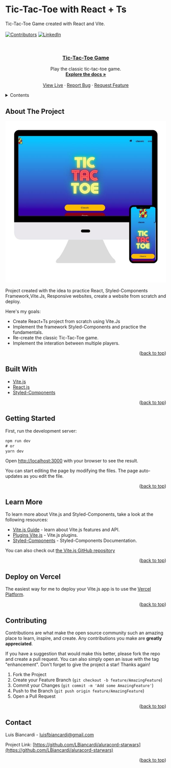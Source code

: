 # Tic-Tac-Toe with React + Ts
<div id="top"></div>

Tic-Tac-Toe Game created with React and Vite.
<br />
<br />
[![Contributors][contributors-shield]][contributors-url]
[![LinkedIn][linkedin-shield]][linkedin-url]

<!-- PROJECT LOGO -->
<br />
<div align="center">

<a href="https://tic-tac-toe-ts-sable.vercel.app/"><h3 align="center">Tic-Tac-Toe Game</h3></a>

  <p align="center">
    Play the classic tic-tac-toe game.
    <br />
    <a href="https://github.com/LBiancardi/tic-tac-toe-ts"><strong>Explore the docs »</strong></a>
    <br />
    <br />
    <a href="https://tic-tac-toe-ts-sable.vercel.app/">View Live</a>
    ·
    <a href="https://github.com/LBiancardi/tic-tac-toe-ts/issues">Report Bug</a>
    ·
    <a href="https://github.com/LBiancardi/tic-tac-toe-ts/issues">Request Feature</a>
  </p>
</div>

<!-- TABLE OF CONTENTS -->
<details>
  <summary>Contents</summary>
  <ol>
    <li>
      <a href="#about-the-project">About The Project</a>
      <ul>
        <li><a href="#built-with">Built With</a></li>
      </ul>
    </li>
    <li><a href="#getting-started">Getting Started</a></li>
    <li><a href="#learn-more">Learn More</a></li>
    <li><a href="#deploy-on-vercel">Deploy</a></li>
    <li><a href="#contributing">Contributing</a></li>
    <li><a href="#contact">Contact</a></li>
  </ol>
</details>

<!-- ABOUT THE PROJECT -->
## About The Project

[![Product Name Screen Shot][product-screenshot]](https://todo-list-react-mx0tcszfn-lbiancardi.vercel.app/)

Project created with the idea to practice React, Styled-Components Framework,Vite.Js, Responsive websites, create a website from scratch and deploy.

Here's my goals:
* Create React+Ts project from scratch using Vite.Js
* Implement the framework Styled-Components and practice the fundamentals.
* Re-create the classic Tic-Tac-Toe game.
* Implement the interation between multiple players.

<p align="right">(<a href="#top">back to top</a>)</p>

## Built With

* [Vite.js](https://vitejs.dev/)
* [React.js](https://reactjs.org/)
* [Styled-Components](https://styled-components.com/)

<p align="right">(<a href="#top">back to top</a>)</p>

## Getting Started

First, run the development server:

```inside bash
npm run dev
# or
yarn dev
```

Open [http://localhost:3000](http://localhost:3000) with your browser to see the result.

You can start editing the page by modifying the files. The page auto-updates as you edit the file.

<p align="right">(<a href="#top">back to top</a>)</p>

## Learn More

To learn more about Vite.js and Styled-Components, take a look at the following resources:

- [Vite.js Guide](https://vitejs.dev/guide/) - learn about Vite.js features and API.
- [Plugins Vite.js](https://vitejs.dev/plugins/) - Vite.js plugins.
- [Styled-Components](https://styled-components.com/docs) - Styled-Components Documentation.

You can also check out [the Vite.js GitHub repository](https://github.com/vitejs/vite)

<p align="right">(<a href="#top">back to top</a>)</p>

<!-- DEPLOY -->
## Deploy on Vercel

The easiest way for me to deploy your Vite.js app is to use the [Vercel Platform](https://vercel.com/new?utm_medium=default-template&filter=next.js&utm_source=create-next-app&utm_campaign=create-next-app-readme).

<p align="right">(<a href="#top">back to top</a>)</p>

<!-- CONTRIBUTING -->
## Contributing

Contributions are what make the open source community such an amazing place to learn, inspire, and create. Any contributions you make are **greatly appreciated**.

If you have a suggestion that would make this better, please fork the repo and create a pull request. You can also simply open an issue with the tag "enhancement".
Don't forget to give the project a star! Thanks again!

1. Fork the Project
2. Create your Feature Branch (`git checkout -b feature/AmazingFeature`)
3. Commit your Changes (`git commit -m 'Add some AmazingFeature'`)
4. Push to the Branch (`git push origin feature/AmazingFeature`)
5. Open a Pull Request

<p align="right">(<a href="#top">back to top</a>)</p>

<!-- CONTACT -->
## Contact

Luis Biancardi - luisfbiancardi@gmail.com

Project Link: [https://github.com/LBiancardi/aluracord-starwars](https://github.com/LBiancardi/aluracord-starwars)

<p align="right">(<a href="#top">back to top</a>)</p>

<!-- MARKDOWN LINKS & IMAGES -->
<!-- https://www.markdownguide.org/basic-syntax/#reference-style-links -->
[contributors-shield]: https://img.shields.io/github/contributors/github_username/repo_name.svg?style=for-the-badge
[contributors-url]: https://github.com/LBiancardi/todo-list-react/graphs/contributors
[linkedin-shield]: https://img.shields.io/badge/-LinkedIn-black.svg?style=for-the-badge&logo=linkedin&colorB=555
[linkedin-url]: https://www.linkedin.com/in/luis-biancardi/
[product-screenshot]: public/screenshot.jpg
